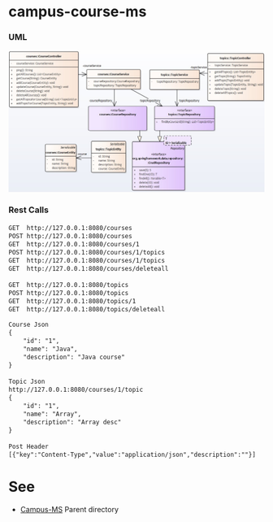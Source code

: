 # campus-course-ms

### UML

![UML Model](https://github.com/ermalaliraj/campus-ms/blob/master/doc/course-ms.jpg)


### Rest Calls
```
GET  http://127.0.0.1:8080/courses
POST http://127.0.0.1:8080/courses
GET  http://127.0.0.1:8080/courses/1
POST http://127.0.0.1:8080/courses/1/topics
GET  http://127.0.0.1:8080/courses/1/topics
GET  http://127.0.0.1:8080/courses/deleteall

GET  http://127.0.0.1:8080/topics
POST http://127.0.0.1:8080/topics
GET  http://127.0.0.1:8080/topics/1
GET  http://127.0.0.1:8080/topics/deleteall
```
```
Course Json
{
	"id": "1",
	"name": "Java",
	"description": "Java course"
}

Topic Json
http://127.0.0.1:8080/courses/1/topic
{
	"id": "1",
	"name": "Array",
	"description": "Array desc"
}

Post Header
[{"key":"Content-Type","value":"application/json","description":""}]

```

# See
* [Campus-MS](https://github.com/ermalaliraj/campus-ms) Parent directory